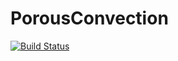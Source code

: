 # PorousConvection

[![Build Status](https://github.com/TheFibonacciEffect/pde-on-gpu-gutsche/actions/workflows/CI.yml/badge.svg?branch=main)](https://github.com/TheFibonacciEffect/pde-on-gpu-gutsche/actions/workflows/CI.yml?query=branch%3Amain)

<!-- [![Build Status](https://github.com/omlins/ParallelStencil.jl/workflows/CI/badge.svg)](https://github.com/omlins/ParallelStencil.jl/actions) -->
